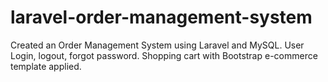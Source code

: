 # laravel-order-management-system
Created an Order Management System using Laravel and MySQL.
User Login, logout, forgot password.
Shopping cart with Bootstrap e-commerce template applied.
